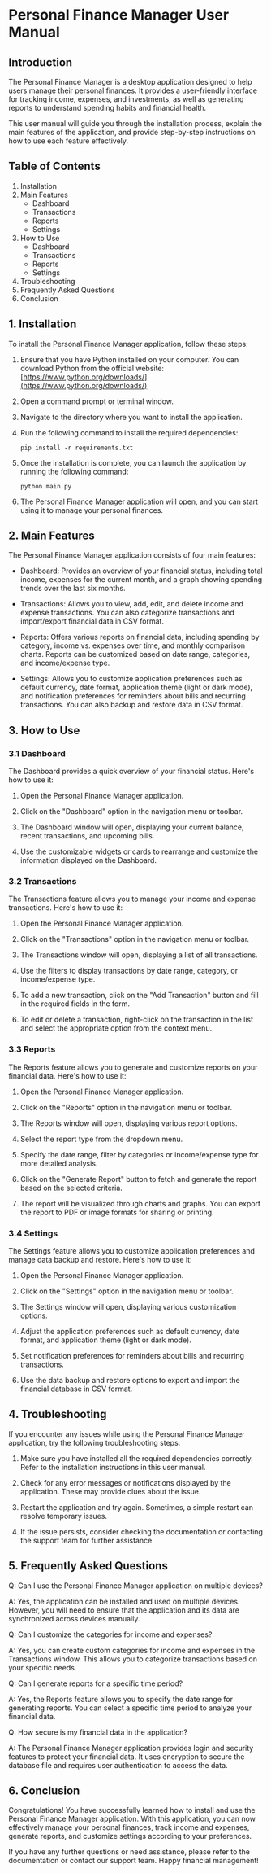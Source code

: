 # Personal Finance Manager User Manual

## Introduction

The Personal Finance Manager is a desktop application designed to help users manage their personal finances. It provides a user-friendly interface for tracking income, expenses, and investments, as well as generating reports to understand spending habits and financial health.

This user manual will guide you through the installation process, explain the main features of the application, and provide step-by-step instructions on how to use each feature effectively.

## Table of Contents

1. Installation
2. Main Features
   - Dashboard
   - Transactions
   - Reports
   - Settings
3. How to Use
   - Dashboard
   - Transactions
   - Reports
   - Settings
4. Troubleshooting
5. Frequently Asked Questions
6. Conclusion

## 1. Installation

To install the Personal Finance Manager application, follow these steps:

1. Ensure that you have Python installed on your computer. You can download Python from the official website: [https://www.python.org/downloads/](https://www.python.org/downloads/)

2. Open a command prompt or terminal window.

3. Navigate to the directory where you want to install the application.

4. Run the following command to install the required dependencies:

   ```
   pip install -r requirements.txt
   ```

5. Once the installation is complete, you can launch the application by running the following command:

   ```
   python main.py
   ```

6. The Personal Finance Manager application will open, and you can start using it to manage your personal finances.

## 2. Main Features

The Personal Finance Manager application consists of four main features:

- Dashboard: Provides an overview of your financial status, including total income, expenses for the current month, and a graph showing spending trends over the last six months.

- Transactions: Allows you to view, add, edit, and delete income and expense transactions. You can also categorize transactions and import/export financial data in CSV format.

- Reports: Offers various reports on financial data, including spending by category, income vs. expenses over time, and monthly comparison charts. Reports can be customized based on date range, categories, and income/expense type.

- Settings: Allows you to customize application preferences such as default currency, date format, application theme (light or dark mode), and notification preferences for reminders about bills and recurring transactions. You can also backup and restore data in CSV format.

## 3. How to Use

### 3.1 Dashboard

The Dashboard provides a quick overview of your financial status. Here's how to use it:

1. Open the Personal Finance Manager application.

2. Click on the "Dashboard" option in the navigation menu or toolbar.

3. The Dashboard window will open, displaying your current balance, recent transactions, and upcoming bills.

4. Use the customizable widgets or cards to rearrange and customize the information displayed on the Dashboard.

### 3.2 Transactions

The Transactions feature allows you to manage your income and expense transactions. Here's how to use it:

1. Open the Personal Finance Manager application.

2. Click on the "Transactions" option in the navigation menu or toolbar.

3. The Transactions window will open, displaying a list of all transactions.

4. Use the filters to display transactions by date range, category, or income/expense type.

5. To add a new transaction, click on the "Add Transaction" button and fill in the required fields in the form.

6. To edit or delete a transaction, right-click on the transaction in the list and select the appropriate option from the context menu.

### 3.3 Reports

The Reports feature allows you to generate and customize reports on your financial data. Here's how to use it:

1. Open the Personal Finance Manager application.

2. Click on the "Reports" option in the navigation menu or toolbar.

3. The Reports window will open, displaying various report options.

4. Select the report type from the dropdown menu.

5. Specify the date range, filter by categories or income/expense type for more detailed analysis.

6. Click on the "Generate Report" button to fetch and generate the report based on the selected criteria.

7. The report will be visualized through charts and graphs. You can export the report to PDF or image formats for sharing or printing.

### 3.4 Settings

The Settings feature allows you to customize application preferences and manage data backup and restore. Here's how to use it:

1. Open the Personal Finance Manager application.

2. Click on the "Settings" option in the navigation menu or toolbar.

3. The Settings window will open, displaying various customization options.

4. Adjust the application preferences such as default currency, date format, and application theme (light or dark mode).

5. Set notification preferences for reminders about bills and recurring transactions.

6. Use the data backup and restore options to export and import the financial database in CSV format.

## 4. Troubleshooting

If you encounter any issues while using the Personal Finance Manager application, try the following troubleshooting steps:

1. Make sure you have installed all the required dependencies correctly. Refer to the installation instructions in this user manual.

2. Check for any error messages or notifications displayed by the application. These may provide clues about the issue.

3. Restart the application and try again. Sometimes, a simple restart can resolve temporary issues.

4. If the issue persists, consider checking the documentation or contacting the support team for further assistance.

## 5. Frequently Asked Questions

Q: Can I use the Personal Finance Manager application on multiple devices?

A: Yes, the application can be installed and used on multiple devices. However, you will need to ensure that the application and its data are synchronized across devices manually.

Q: Can I customize the categories for income and expenses?

A: Yes, you can create custom categories for income and expenses in the Transactions window. This allows you to categorize transactions based on your specific needs.

Q: Can I generate reports for a specific time period?

A: Yes, the Reports feature allows you to specify the date range for generating reports. You can select a specific time period to analyze your financial data.

Q: How secure is my financial data in the application?

A: The Personal Finance Manager application provides login and security features to protect your financial data. It uses encryption to secure the database file and requires user authentication to access the data.

## 6. Conclusion

Congratulations! You have successfully learned how to install and use the Personal Finance Manager application. With this application, you can now effectively manage your personal finances, track income and expenses, generate reports, and customize settings according to your preferences.

If you have any further questions or need assistance, please refer to the documentation or contact our support team. Happy financial management!

```